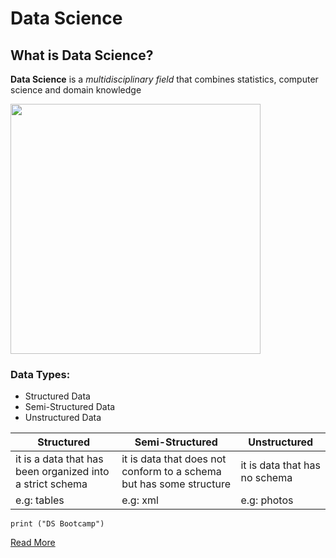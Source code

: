 # Data Science

##  What is Data Science?

**Data Science** is a *multidisciplinary field* that combines statistics, computer science and domain knowledge
  
<img src="DS.png" width="400" height="400">

###  Data Types:
- Structured Data
- Semi-Structured Data
- Unstructured Data

| Structured | Semi-Structured |Unstructured |
| ----------- | ----------- | ----------- |    
| it is a data that has been organized into a strict schema| it is data that does not conform to a schema but has some structure| it is data that has no schema |  
| e.g: tables | e.g: xml | e.g: photos |

`print ("DS Bootcamp")`

[Read More](https://en.wikipedia.org/wiki/Data_science”)
